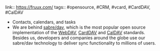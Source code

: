 ---
---

link:: https://fruux.com/
tags:: #opensource, #CRM, #vcard, #CardDAV, #CalDAV

- Contacts, calendars, and tasks
- We are behind [sabre/dav](http://sabre.io/), which is the most popular open source implementation of the [WebDAV](http://en.wikipedia.org/wiki/WebDAV), [CardDAV](http://en.wikipedia.org/wiki/CardDAV) and [CalDAV](http://en.wikipedia.org/wiki/CalDAV) standards. Besides us, developers and companies around the globe use our sabre/dav technology to deliver sync functionality to millions of users.